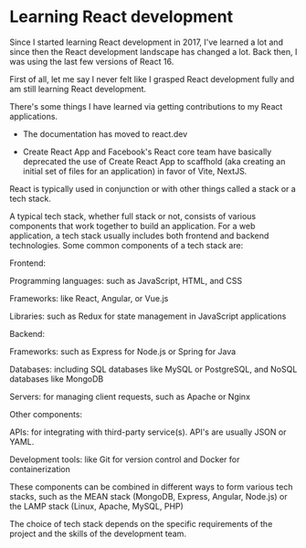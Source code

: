 # Learning React development

Since I started learning React development in 2017, I've learned a lot and since then the React development landscape has changed a lot. Back then, I was using the last few versions of React 16.

First of all, let me say I never felt like I grasped React development fully and am still learning React development.

There's some things I have learned via getting contributions to my React applications.

- The documentation has moved to react.dev

- Create React App and Facebook's React core team have basically deprecated the use of Create React App to scaffhold (aka creating an initial set of files for an application) in favor of Vite, NextJS.

React is typically used in conjunction or with other things called a stack or a tech stack.

A typical tech stack, whether full stack or not, consists of various components that work together to build an application. For a web application, a tech stack usually includes both frontend and backend technologies. Some common components of a tech stack are:

Frontend:

  Programming languages: such as JavaScript, HTML, and CSS

  Frameworks: like React, Angular, or Vue.js

  Libraries: such as Redux for state management in JavaScript applications

Backend:

  Frameworks: such as Express for Node.js or Spring for Java

  Databases: including SQL databases like MySQL or PostgreSQL, and NoSQL databases like MongoDB

  Servers: for managing client requests, such as Apache or Nginx

Other components:

  APIs: for integrating with third-party service(s). API's are usually JSON or YAML.

  Development tools: like Git for version control and Docker for containerization

These components can be combined in different ways to form various tech stacks, such as the MEAN stack (MongoDB, Express, Angular, Node.js) or the LAMP stack (Linux, Apache, MySQL, PHP)

The choice of tech stack depends on the specific requirements of the project and the skills of the development team.
